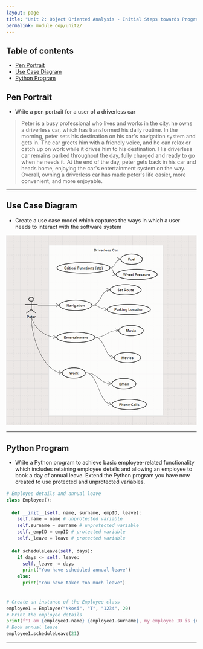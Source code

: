 ```yaml
---
layout: page
title: "Unit 2: Object Oriented Analysis - Initial Steps towards Programming in Python"
permalink: module_oop/unit2/
---
```


## Table of contents
- [Pen Portrait](#pen-portrait)
- [Use Case Diagram](#use-case-diagram)
- [Python Program](#python-program)


## Pen Portrait
- Write a pen portrait for a user of a driverless car

> Peter is a busy professional who lives and works in the city. he owns a driverless car, which has transformed his daily routine. In the morning, peter sets his destination on his car's navigation system and gets in. The car greets him with a friendly voice, and he can relax or catch up on work while it drives him to his destination. His driverless car remains parked throughout the day, fully charged and ready to go when he needs it. At the end of the day, peter gets back in his car and heads home, enjoying the car's entertainment system on the way. Overall, owning a driverless car has made peter's life easier, more convenient, and more enjoyable.

---
## Use Case Diagram
- Create a use case model which captures the ways in which a user needs to interact with the software system  

![use_case](../assets/images/pen_potrait.png)

---
## Python Program
- Write a Python program to achieve basic employee-related functionality which includes retaining employee details and allowing an employee to book a day of annual leave. Extend the Python program you have now created to use protected and unprotected variables.

```py
# Employee details and annual leave
class Employee():

  def __init__(self, name, surname, empID, leave):
    self.name = name # unprotected variable
    self.surname = surname # unprotected variable
    self._empID = empID # protected variable
    self._leave = leave # protected variable

  def scheduleLeave(self, days):
    if days <= self._leave:
      self._leave -= days
      print("You have scheduled annual leave")
    else:
      print("You have taken too much leave")
  

# Create an instance of the Employee class
employee1 = Employee("Nkosi", "T", "1234", 20)
# Print the employee details
print(f"I am {employee1.name} {employee1.surname}, my employee ID is {employee1._empID} and I have {employee1._leave} days of annual leave left")
# Book annual leave
employee1.scheduleLeave(21)
```

---